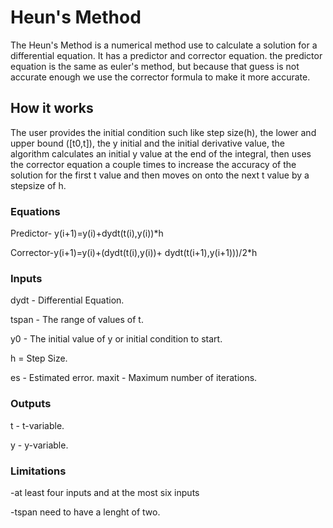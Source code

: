 # Heun's Method 
The Heun's Method is a numerical method use to calculate a solution for a differential equation. It has a predictor and corrector equation.
the predictor equation is the same as euler's method, but because that guess is not accurate enough we use the corrector formula to make it more accurate.
## How it works
The user provides the initial condition such like step size(h), the lower and upper bound ([t0,t]), the y initial and the initial derivative value, the algorithm calculates an initial y value at the end of the integral, then uses the corrector equation a couple times to increase the accuracy of the solution for the first t value and then moves on onto the next t value by a stepsize of h.
### Equations 
Predictor- y(i+1)=y(i)+dydt(t(i),y(i))*h

Corrector-y(i+1)=y(i)+(dydt(t(i),y(i))+ dydt(t(i+1),y(i+1)))/2*h
### Inputs
dydt - Differential Equation.

tspan - The range of values of t.

y0 - The initial value of y or initial condition to start.

h = Step Size.

es - Estimated error.
maxit - Maximum number of iterations.
### Outputs 
t - t-variable.

y - y-variable.
### Limitations 
-at least four inputs and at the most six inputs

-tspan need to have a lenght of two.
